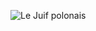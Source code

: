![Le Juif polonais](https://upload.wikimedia.org/wikipedia/commons/thumb/a/ab/Indiana_state_coat_of_arms_%28illustrated%2C_1876%29.jpg/300px-Indiana_state_coat_of_arms_%28illustrated%2C_1876%29.jpg)